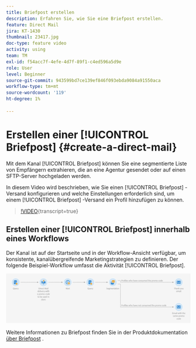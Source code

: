 ```yaml
---
title: Briefpost erstellen
description: Erfahren Sie, wie Sie eine Briefpost erstellen.
feature: Direct Mail
jira: KT-1430
thumbnail: 23417.jpg
doc-type: feature video
activity: using
team: TM
exl-id: f54acc7f-4efe-4d7f-89f1-c4ed596a5d9e
role: User
level: Beginner
source-git-commit: 943599bd7ce139ef846f093ebda9084a91550aca
workflow-type: tm+mt
source-wordcount: '119'
ht-degree: 1%

---
```


# Erstellen einer [!UICONTROL Briefpost] {#create-a-direct-mail}

Mit dem Kanal [!UICONTROL Briefpost] können Sie eine segmentierte Liste von Empfängern extrahieren, die an eine Agentur gesendet oder auf einen SFTP-Server hochgeladen werden.

In diesem Video wird beschrieben, wie Sie einen [!UICONTROL Briefpost] -Versand konfigurieren und welche Einstellungen erforderlich sind, um einem [!UICONTROL Briefpost] -Versand ein Profil hinzufügen zu können.

>[!VIDEO](https://video.tv.adobe.com/v/23417?learn=on){transcript=true}

## Erstellen einer [!UICONTROL Briefpost] innerhalb eines Workflows

Der Kanal ist auf der Startseite und in der Workflow-Ansicht verfügbar, um konsistente, kanalübergreifende Marketingstrategien zu definieren. Der folgende Beispiel-Workflow umfasst die Aktivität [!UICONTROL Briefpost].

![Workflow-Bild](/help/assets/direct_mail_examplewf.png)

Weitere Informationen zu Briefpost finden Sie in der Produktdokumentation [über Briefpost](https://experienceleague.adobe.com/docs/campaign-standard/using/communication-channels/direct-mail/about-direct-mail.html) .
